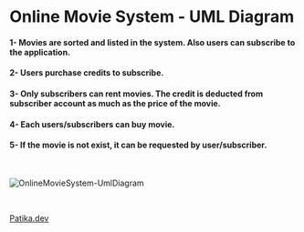 # Online Movie System - UML Diagram
#### 1- Movies are sorted and listed in the system. Also users can subscribe to the application.
#### 2- Users purchase credits to subscribe.
#### 3- Only subscribers can rent movies. The credit is deducted from subscriber account as much as the price of the movie. 
#### 4- Each users/subscribers can buy movie.
#### 5- If the movie is not exist, it can be requested by user/subscriber.
<br>

![OnlineMovieSystem-UmlDiagram](https://user-images.githubusercontent.com/118667545/226133701-c848faa2-07da-4ca7-88d7-c797b201ef4c.png)

<br>

[Patika.dev](https://app.patika.dev/)
